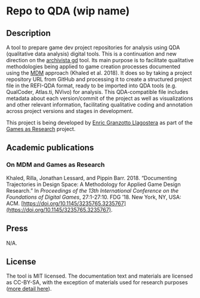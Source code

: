 #  Repo to QDA (wip name)

## Description

A tool to prepare game dev project repositories for analysis using QDA (qualitative data analysis) digital tools. This is a continuation and new direction on the [archivista gd](https://www.npmjs.com/package/archivistagd) tool. Its main purpose is to facilitate qualitative methodologies being applied to game creation processes documented using the [MDM](https://www.gamesasresearch.com/mdm) approach (Khaled et al. 2018). It does so by taking a project repository URL from GitHub and processing it to create a structured project file in the REFI-QDA format, ready to be imported into QDA tools (e.g. QualCoder, Atlas.ti, NVivo) for analysis. This QDA-compatible file includes metadata about each version/commit of the project as well as visualizations and other relevant information, facilitating qualitative coding and annotation across project versions and stages in development.

This project is being developed by [Enric Granzotto Llagostera](https://enric.llagostera.com.br) as part of the [Games as Research](https://www.gamesasresearch.com/) project.

## Academic publications

### On MDM and Games as Research

Khaled, Rilla, Jonathan Lessard, and Pippin Barr. 2018. “Documenting Trajectories in Design Space: A Methodology for Applied Game Design Research.” In _Proceedings of the 13th International Conference on the Foundations of Digital Games_, 27:1-27:10. FDG ’18. New York, NY, USA: ACM. [https://doi.org/10.1145/3235765.3235767](https://doi.org/10.1145/3235765.3235767).

## Press

N/A.

## License

The tool is MIT licensed. The documentation text and materials are licensed as CC-BY-SA, with the exception of materials used for research purposes ([more detail here](process/ref_materials/README)).
